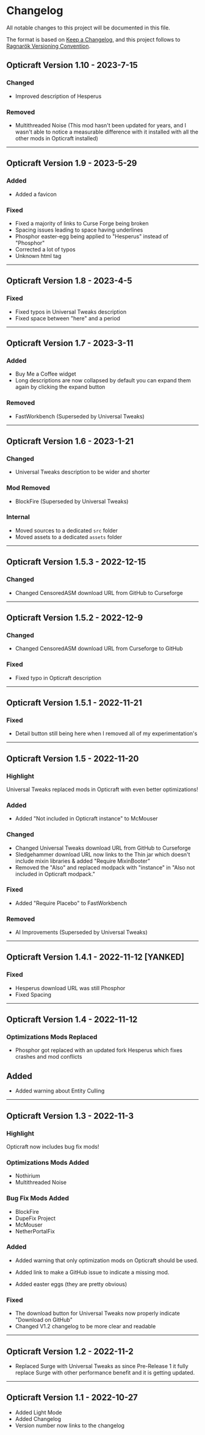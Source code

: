 # Changelog

All notable changes to this project will be documented in this file.

The format is based on [Keep a Changelog](https://keepachangelog.com/en/1.0.0/),
and this project follows to [Ragnarök Versioning Convention](https://gist.github.com/JustDesoroxxx/5d4a45785ce19a6653ba99f72325c703).

## Opticraft Version 1.10 - 2023-7-15

### Changed

- Improved description of Hesperus

### Removed

- Multithreaded Noise (This mod hasn't been updated for years, and I wasn't able to notice a measurable difference with it installed with all the other mods in Opticraft installed)

----

## Opticraft Version 1.9 - 2023-5-29

### Added

- Added a favicon

### Fixed

- Fixed a majority of links to Curse Forge being broken
- Spacing issues leading to space having underlines
- Phosphor easter-egg being applied to "Hesperus" instead of "Phosphor"
- Corrected a lot of typos
- Unknown html tag

---

## Opticraft Version 1.8 - 2023-4-5

### Fixed

- Fixed typos in Universal Tweaks description
- Fixed space between "here" and a period

---

## Opticraft Version 1.7 - 2023-3-11

### Added

- Buy Me a Coffee widget
- Long descriptions are now collapsed by default you can expand them again by clicking the expand button

### Removed

- FastWorkbench (Superseded by Universal Tweaks)

---

## Opticraft Version 1.6 - 2023-1-21

### Changed

- Universal Tweaks description to be wider and shorter

### Mod Removed

- BlockFire (Superseded by Universal Tweaks)

### Internal

- Moved sources to a dedicated `src` folder
- Moved assets to a dedicated `assets` folder

---

## Opticraft Version 1.5.3 - 2022-12-15

### Changed

- Changed CensoredASM download URL from GitHub to Curseforge

---

## Opticraft Version 1.5.2 - 2022-12-9

### Changed

- Changed CensoredASM download URL from Curseforge to GitHub

### Fixed

- Fixed typo in Opticraft description

---

## Opticraft Version 1.5.1 - 2022-11-21

### Fixed

- Detail button still being here when I removed all of my experimentation's

---

## Opticraft Version 1.5 - 2022-11-20

### Highlight

Universal Tweaks replaced mods in Opticraft with even better optimizations!

### Added

- Added "Not included in Opticraft instance" to McMouser

### Changed

- Changed Universal Tweaks download URL from GitHub to Curseforge
- Sledgehammer download URL now links to the Thin jar which doesn't include mixin libraries & added "Require MixinBooter"
- Removed the "Also" and replaced modpack with "instance" in "Also not included in Opticraft modpack."

### Fixed

- Added "Require Placebo" to FastWorkbench

### Removed

- AI Improvements (Superseded by Universal Tweaks)

---

## Opticraft Version 1.4.1 - 2022-11-12 [YANKED]

### Fixed

- Hesperus download URL was still Phosphor
- Fixed Spacing

---

## Opticraft Version 1.4 - 2022-11-12

### Optimizations Mods Replaced

- Phosphor got replaced with an updated fork Hesperus which fixes crashes and mod conflicts

## Added

- Added warning about Entity Culling

---

## Opticraft Version 1.3 - 2022-11-3

### Highlight

Opticraft now includes bug fix mods!

### Optimizations Mods Added

- Nothirium
- Multithreaded Noise

### Bug Fix Mods Added

- BlockFire
- DupeFix Project
- McMouser
- NetherPortalFix

### Added

- Added warning that only optimization mods on Opticraft should be used.
- Added link to make a GitHub issue to indicate a missing mod.

- Added easter eggs (they are pretty obvious)

### Fixed

- The download button for Universal Tweaks now properly indicate "Download on GitHub"
- Changed V1.2 changelog to be more clear and readable

---

## Opticraft Version 1.2 - 2022-11-2

- Replaced Surge with Universal Tweaks as since Pre-Release 1 it fully replace Surge with other performance benefit and it is getting updated.

---

## Opticraft Version 1.1 - 2022-10-27

- Added Light Mode
- Added Changelog
- Version number now links to the changelog
